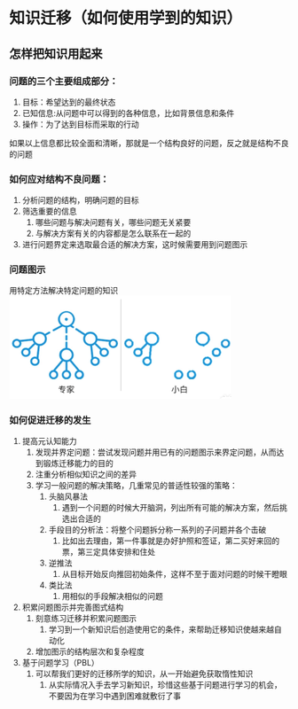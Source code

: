 # 知识迁移（如何使用学到的知识）

## 怎样把知识用起来

### 问题的三个主要组成部分：

1. 目标：希望达到的最终状态
2. 已知信息:从问题中可以得到的各种信息，比如背景信息和条件
3. 操作：为了达到目标而采取的行动

如果以上信息都比较全面和清晰，那就是一个结构良好的问题，反之就是结构不良的问题

### 如何应对结构不良问题：

1. 分析问题的结构，明确问题的目标
2. 筛选重要的信息
   1. 哪些问题与解决问题有关，哪些问题无关紧要
   2. 与解决方案有关的内容都是怎么联系在一起的
3. 进行问题界定来选取最合适的解决方案，这时候需要用到问题图示

### 问题图示

用特定方法解决特定问题的知识
<img src="../../.vuepress/public/img/wentitushi.png" width="400">

### 如何促进迁移的发生

1. 提高元认知能力
   1. 发现并界定问题：尝试发现问题并用已有的问题图示来界定问题，从而达到锻炼迁移能力的目的
   2. 注重分析相似知识之间的差异
   3. 学习一般问题的解决策略，几重常见的普适性较强的策略：
      1. 头脑风暴法
         1. 遇到一个问题的时候大开脑洞，列出所有可能的解决方案，然后挑选出合适的
      2. 手段目的分析法：将整个问题拆分称一系列的子问题并各个击破
         1. 比如出去理由，第一件事就是办好护照和签证，第二买好来回的票，第三定具体安排和住处
      3. 逆推法
         1. 从目标开始反向推回初始条件，这样不至于面对问题的时候干瞪眼
      4. 类比法
         1. 用相似的手段解决相似的问题
2. 积累问题图示并完善图式结构
   1. 刻意练习迁移并积累问题图示
      1. 学习到一个新知识后创造使用它的条件，来帮助迁移知识使越来越自动化
   2. 增加图示的结构层次和复杂程度
3. 基于问题学习（PBL）
   1. 可以帮我们更好的迁移所学的知识，从一开始避免获取惰性知识
      1. 从实际情况入手去学习新知识，珍惜这些基于问题进行学习的机会，不要因为在学习中遇到困难就敷衍了事
